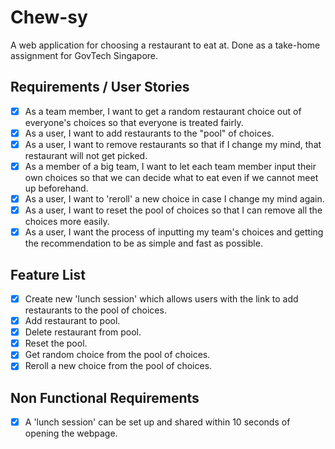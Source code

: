# Chew-sy
A web application for choosing a restaurant to eat at. Done as a take-home assignment for GovTech Singapore.

## Requirements / User Stories
- [X] As a team member, I want to get a random restaurant choice out of everyone's choices so that everyone is treated fairly.
- [X] As a user, I want to add restaurants to the "pool" of choices.
- [X] As a user, I want to remove restaurants so that if I change my mind, that restaurant will not get picked.
- [X] As a member of a big team, I want to let each team member input their own choices so that we can decide what to eat even if we cannot meet up beforehand.
- [X] As a user, I want to 'reroll' a new choice in case I change my mind again.
- [X] As a user, I want to reset the pool of choices so that I can remove all the choices more easily.
- [X] As a user, I want the process of inputting my team's choices and getting the recommendation to be as simple and fast as possible.

## Feature List
- [X] Create new 'lunch session' which allows users with the link to add restaurants to the pool of choices.
- [X] Add restaurant to pool.
- [X] Delete restaurant from pool.
- [X] Reset the pool.
- [X] Get random choice from the pool of choices.
- [X] Reroll a new choice from the pool of choices.

## Non Functional Requirements
- [X] A 'lunch session' can be set up and shared within 10 seconds of opening the webpage.

